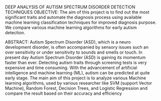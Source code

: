 DEEP ANALYSIS OF AUTISM SPECTRUM DISORDER DETECTION TECHNIQUES
OBJECTIVE:
The aim of this project is to find out the most significant traits and 
automate the diagnosis process using available machine learning classification techniques for improved diagnosis purpose. 
We compare various machine learning algorithms for early autism detection.


ABSTRACT:
Autism Spectrum Disorder (ASD), which is a neuro development disorder,
is often accompanied by sensory issues such an over sensitivity or under sensitivity to sounds and
smells or touch. In present day Autism Spectrum Disorder (ASD) is gaining its momentum faster than ever. 
Detecting autism traits through screening tests is very expensive and time consuming. 
With the advancement of artificial intelligence and machine learning (ML), 
autism can be predicted at quite early stage. 
The main aim of this project is to analyze various Machine learning algorithms,
used by various researcher like SVM (support Vector Machine), 
Random Forest, Decision Trees, and Logistic Regression and
compare the result based on their accuracy and efficiency


